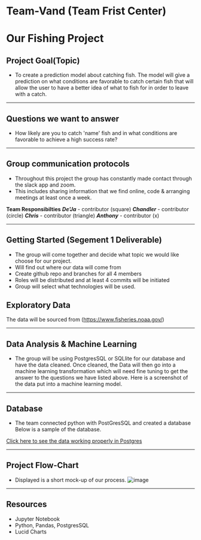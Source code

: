 # Team-Vand (Team Frist Center)

# Our Fishing Project

## Project Goal(Topic)
- To create a prediction model about catching fish. The model will give a prediction on what conditions are favorable 
to catch certain fish that will allow the user to have a better idea of what to fish for in order to leave with a catch.

-----------------------------

## Questions we want to answer
- How likely are you to catch 'name' fish and in what conditions are favorable to achieve a high success rate?

---------------------------

## Group communication protocols

- Throughout this project the group has constantly made contact through the slack app and zoom. 
- This includes sharing information that we find online, code & arranging meetings at least once a week.

**Team Responsibilties**
***De'Ja*** - contributor (square)
***Chandler*** - contributor (circle)
***Chris*** - contributor (triangle)
***Anthony*** - contributor (x)

--------------------------

## Getting Started (Segement 1 Deliverable)
- The group will come together and decide what topic we would like choose for our project.
- Will find out where our data will come from
- Create github repo and branches for all 4 members
- Roles will be distributed and at least 4 commits will be initiated
- Group will select what technologies will be used. 

## Exploratory Data 

The data will be sourced from (https://www.fisheries.noaa.gov/)

--------------------------------

## Data Analysis & Machine Learning
- The group will be using PostgresSQL or SQLlite for our database and have the data cleaned. Once cleaned, the Data will
then go into a machine learning transformation which will need fine tuning to get the answer to the questions we have listed above.
Here is a screenshot of the data put into a machine learning model. 

----------------------------

## Database

- The team connected python with PostGresSQL and created a database
Below is a sample of the database. 

[Click here to see the data working properly in Postgres](https://github.com/ddw26/Team-Vand/blob/circle_role_crkaide/sql_database_working_recording.mp4)

----------------------------

## Project Flow-Chart

- Displayed is a short mock-up of our process. 
![image](https://github.com/ddw26/Team-Vand/blob/antxamp/Resources/mockup.PNG)

----------------------------


## Resources

- Jupyter Notebook
- Python, Pandas, PostgresSQL
- Lucid Charts

